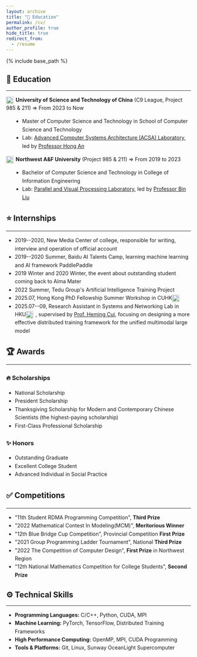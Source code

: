 ```yaml
---
layout: archive
title: "📖 Education"
permalink: /cv/
author_profile: true
hide_title: true
redirect_from:
  - /resume
---
```


{% include base_path %}

<h2>📖 Education</h2>

---

<div style="font-family: -apple-system, BlinkMacSystemFont, 'Segoe UI', Roboto, 'Helvetica Neue', Arial, sans-serif; line-height: 1.6;">


<strong><img src="http://zhuxy-USTC.github.io/images/ustc_logo2_01.jpg" style="width:20px; vertical-align:middle; margin-right:6px;">University of Science and Technology of China</strong> (C9 League, Project 985 & 211) ⇒ From 2023 to Now<br>
<ul style="list-style-type: disc; margin-left: 20px;">
    <li>Master of Computer Science and Technology in School of Computer Science and Technology</li>
    <!-- <li>GPA: 90 (3.87/4.3)</li> -->
    <li>Lab: <a href="https://acsa.ustc.edu.cn/">Advanced Computer Systems Architecture (ACSA) Laboratory</a>, led by <a href="https://cs.ustc.edu.cn/2020/0426/c23235a460072/page.htm">Professor Hong An</a></li>
</ul>


<strong><img src="http://zhuxy-USTC.github.io/images/nwafu-circle_01.jpg" style="width:20px; vertical-align:middle; margin-right:6px;">Northwest A&F University</strong> (Project 985 & 211) ⇒ From 2019 to 2023<br>
<ul style="list-style-type: disc; margin-left: 20px;">
    <li>Bachelor of Computer Science and Technology in College of Information Engineering</li>
    <!-- <li>GPA: 90.5 (3.77/4.0), Rank: 2 / 132</li> -->
    <li>Lab: <a href="https://cie.nwsuaf.edu.cn/szdw/js/2014110093/index.htm">Parallel and Visual Processing Laboratory</a>, led by <a href="https://cie.nwsuaf.edu.cn/szdw/js/2014110093/index.htm">Professor Bin Liu</a></li>
</ul>

</div>



<div style="font-family: -apple-system, BlinkMacSystemFont, 'Segoe UI', Roboto, 'Helvetica Neue', Arial, sans-serif; line-height: 1.6;">

<h2>⭐ Internships</h2>

<hr>

<ul>
    <li>2019--2020, New Media Center of college, responsible for writing, interview and operation of official account</li>
    <li>2019--2020 Summer, Baidu AI Talents Camp, learning machine learning and AI framework PaddlePaddle</li>
    <li>2019 Winter and 2020 Winter, the event about outstanding student coming back to Alma Mater</li>
    <li>2022 Summer, Tedu Group's Artificial Intelligence Training Project</li>
    <!-- <li>2024.11, Huawei Kunpeng and Ascend Science, Technology and Education Innovation Excellence Center Special Training Camp</li> -->
    <li>2025.07, Hong Kong PhD Fellowship Summer Workshop in CUHK<img src="http://zhuxy-USTC.github.io/images/CUHK_logo_01.jpg" style="width:20px; height:20px; object-fit:contain; vertical-align:middle; margin-right:6px;"> </li>
    <li>2025.07--09, Research Assistant in Systems and Networking Lab in HKU<img src="http://zhuxy-USTC.github.io/images/hku-logo-eps_01.jpg" style="width:20px; height:20px; object-fit:contain; vertical-align:middle; margin-right:6px;">, supervised by <a href="https://i.cs.hku.hk/~heming/">Prof. Heming Cui</a>,
focusing on designing a more effective distributed training framework for the unified multimodal
large model </li>
</ul>
</div>


<div style="font-family: -apple-system, BlinkMacSystemFont, 'Segoe UI', Roboto, 'Helvetica Neue', Arial, sans-serif; line-height: 1.6;">

<h2>🏆 Awards</h2>
<hr>
<h3>🔥 Scholarships</h3>
<ul>
    <li>National Scholarship</li>
    <li>President Scholarship</li>
    <li>Thanksgiving Scholarship for Modern and Contemporary Chinese Scientists (the highest-paying scholarship)</li>
    <li>First-Class Professional Scholarship</li>
</ul>
<h3>✨ Honors</h3>
<ul>
    <li>Outstanding Graduate</li>
    <li>Excellent College Student</li>
    <li>Advanced Individual in Social Practice</li>
</ul>
</div>


<div style="font-family: -apple-system, BlinkMacSystemFont, 'Segoe UI', Roboto, 'Helvetica Neue', Arial, sans-serif; line-height: 1.6;">

<h2>✅ Competitions</h2>
<hr>
<ul>
    <li>"11th Student RDMA Programming Competition", <b>Third Prize</b> </li>
    <li>"2022 Mathematical Contest In Modeling(MCM)", <b>Meritorious Winner</b></li>
    <li>"12th Blue Bridge Cup Competition", Provincial Competition <b>First Prize</b></li>
    <li>"2021 Group Programming Ladder Tournament", National <b>Third Prize</b></li>
    <li>"2022 The Competition of Computer Design", <b>First Prize</b> in Northwest Region</li>
    <li>"12th National Mathematics Competition for College Students", <b>Second Prize</b></li>
</ul>
</div>


<h2> ⚙️ Technical Skills</h2>
<hr>
<div style="font-family: -apple-system, BlinkMacSystemFont, 'Segoe UI', Roboto, 'Helvetica Neue', Arial, sans-serif; line-height: 1.6;">
<ul>
    <li><strong>Programming Languages:</strong> C/C++, Python, CUDA, MPI</li>
    <li><strong>Machine Learning:</strong> PyTorch, TensorFlow, Distributed Training Frameworks</li>
    <li><strong>High Performance Computing:</strong> OpenMP, MPI, CUDA Programming</li>
    <li><strong>Tools & Platforms:</strong> Git, Linux, Sunway OceanLight Supercomputer</li>
</ul>
</div>
